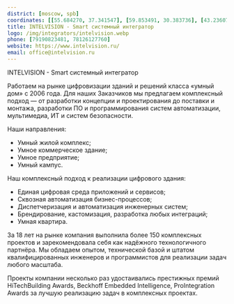 ```yaml
---
district: [moscow, spb]
coordinates: [[55.684270, 37.341547], [59.853491, 30.383736], [43.236073, 76.959694]]
title: INTELVISION - Smart системный интегратор
logo: /img/integrators/intelvision.webp
phone: [79190823481, 78126127760]
website: https://www.intelvision.ru/
email: office@intelvision.ru
---
```


INTELVISION - Smart системный интегратор

Работаем на рынке цифровизации зданий и решений класса «умный дом» с 2006 года. Для наших Заказчиков мы предлагаем комплексный подход — от разработки концепции и проектирования до поставки и монтажа, разработки ПО и программирования систем автоматизации, мультимедиа, ИТ и систем безопасности.

Наши направления:
* Умный жилой комплекс;
* Умное коммерческое здание;
* Умное предприятие;
* Умный кампус.

Наш комплексный подход к реализации цифрового здания:
* Единая цифровая среда приложений и сервисов;
* Сквозная автоматизация бизнес-процессов;
* Диспетчеризация и автоматизация инженерных систем;
* Брендирование, кастомизация, разработка любых интеграций;
* Умная квартира.

За 18 лет на рынке компания выполнила более 150 комплексных проектов и зарекомендовала себя как надёжного технологичного партнёра. Мы обладаем опытом, технической базой и штатом квалифицированных инженеров и программистов для реализации задач любого масштаба.

Проекты компании несколько раз удостаивались престижных премий HiTechBuilding Awards, Beckhoff Embedded Intelligence, ProIntegration Awards за лучшую реализацию задач в комплексных проектах.

